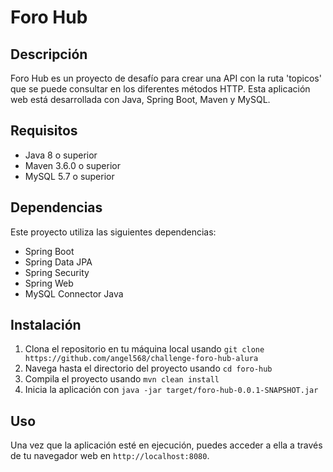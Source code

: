 # Foro Hub

## Descripción

Foro Hub es un proyecto de desafío para crear una API con la ruta 'topicos' que se puede consultar en los diferentes métodos HTTP. Esta aplicación web está desarrollada con Java, Spring Boot, Maven y MySQL.

## Requisitos

- Java 8 o superior
- Maven 3.6.0 o superior
- MySQL 5.7 o superior

## Dependencias

Este proyecto utiliza las siguientes dependencias:

- Spring Boot
- Spring Data JPA
- Spring Security
- Spring Web
- MySQL Connector Java

## Instalación

1. Clona el repositorio en tu máquina local usando `git clone https://github.com/angel568/challenge-foro-hub-alura`
2. Navega hasta el directorio del proyecto usando `cd foro-hub`
3. Compila el proyecto usando `mvn clean install`
4. Inicia la aplicación con `java -jar target/foro-hub-0.0.1-SNAPSHOT.jar`

## Uso

Una vez que la aplicación esté en ejecución, puedes acceder a ella a través de tu navegador web en `http://localhost:8080`.
